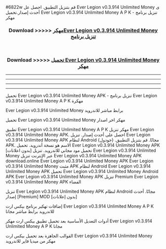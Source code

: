 #6822w قم بتنزيل التطبيق. احصل عل Ever Legion v0.3.914 Unlimited Money  ى أحدث إصدار.تحميل Ever Legion v0.3.914 Unlimited Money  A P K - تنزيل برنامج مهكر



<div align="center">
<h3>Download >>>>> <a href="https://ar-sites.web.app/?ar= Ever Legion v0.3.914 Unlimited Money ">مهكرEver Legion v0.3.914 Unlimited Money  تنزيل برنامج</a></h3><br>

<h3>Download >>>>> <a href="https://ar-sites.web.app/?ar= Ever Legion v0.3.914 Unlimited Money ">تحميل Ever Legion v0.3.914 Unlimited Money  مهكر</a></h3>
</div>


----------------------------------------------------------

----------------------------------------------------------

----------------------------------------------------------

----------------------------------------------------------


تحميل Ever Legion v0.3.914 Unlimited Money  APK - تنزيل برنامج Ever Legion v0.3.914 Unlimited Money  A P K مهكرة

Ever Legion v0.3.914 Unlimited Money  برابط مباشر للاندرويد

تحميل Ever Legion v0.3.914 Unlimited Money  مهكر اخر اصدار

تطبيق Ever Legion v0.3.914 Unlimited Money  A P K مهكر
تنزيل Ever Legion v0.3.914 Unlimited Money  APK. احصل على أحدث إصدار.
تنزيل Ever Legion v0.3.914 Unlimited Money  APK لنظام Android مجانًا.
قم بتنزيل التطبيق. {جودول} APK. الاسم هو نسخة أندرويد.
تحميل Ever Legion v0.3.914 Unlimited Money  APK [بدون اعلانات]
تحميل مود مجاني للاندرويد.
تنزيل Ever Legion v0.3.914 Unlimited Money  عبر الإنترنت
تنزيل Ever Legion v0.3.914 Unlimited Money  APK
download.online Ever Legion v0.3.914 Unlimited Money  APK
Ever Legion v0.3.914 Unlimited Money  مثبت APK لنظام Android
Ever Legion v0.3.914 Unlimited Money  APK
تحميل Ever Legion v0.3.914 Unlimited Money  Android APK
Ever Legion v0.3.914 Unlimited Money  APK تنزيل Premium
Ever Legion v0.3.914 Unlimited Money  APK الفضاء

تنزيل Ever Legion v0.3.914 Unlimited Money  APK لنظام Android مجانًا. أحدث إصدار [Premium] MOD [بدون إعلانات]

إضافات تهكير برنامج بيكس ارت Ever Legion v0.3.914 Unlimited Money  A P K للاندرويد برابط مباشر مجانا

أدوات التعديل الأساسية بعد تحميل تطبيق بيكس ارت مهكر Ever Legion v0.3.914 Unlimited Money  A P K مجانا

القوالب الجاهزة بعد تحميل بيكس ارت Ever Legion v0.3.914 Unlimited Money  مهكر من ميديا فاير للاندرويد



